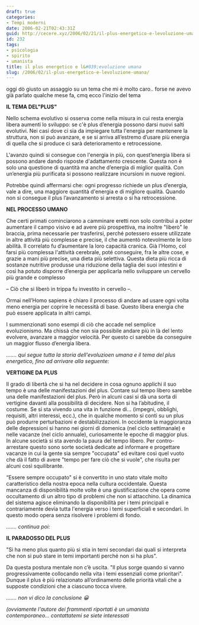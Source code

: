 ```yaml
---
draft: true
categories:
- Tempi moderni
date: 2006-02-21T02:43:31Z
guid: http://cecere.xyz/2006/02/21/il-plus-energetico-e-levoluzione-umana/
id: 232
tags:
- psicologia
- spirito
- umanista
title: il plus energetico e l&#039;evoluzione umana
slug: /2006/02/il-plus-energetico-e-levoluzione-umana/
---
```


<img src='/wp-content/7332.jpg' alt='' align='left' />oggi dò giusto un assaggio su un tema che mi è molto caro.. forse ne avevo già parlato qualche mese fa, cmq ecco l'inizio del tema

**IL TEMA DEL"PLUS"**

Nello schema evolutivo si osserva come nella misura in cui resta energia libera aumenti lo sviluppo: se c'è plus d’energia possono darsi nuovi salti evolutivi. Nei casi dove ci sia da impiegare tutta l'energia per mantenere la struttura, non si può avanzare, e se si arriva all’estremo d’usare più energia di quella che si produce ci sarà deterioramento e retrocessione.

L'avanzo quindi si consegue con l'energia in più, con quest’energia libera si possono andare dando risposte d'adattamento crescente. Questa non è solo una questione di quantità ma anche d’energia di miglior qualità. Con un’energia più purificata si possono realizzare incursioni in nuove regioni.

Potrebbe quindi affermarsi che: ogni progresso richiede un plus d’energia, vale a dire, una maggiore quantità d'energia e di migliore qualità. Quando non si consegue il plus l’avanzamento si arresta o si ha retrocessione.

**NEL PROCESSO UMANO** 

Che certi primati cominciarono a camminare eretti non solo contribuì a poter aumentare il campo visivo e ad avere più prospettiva, ma inoltre "liberò" le braccia, prima necessarie per trasferirsi, perché potessero essere utilizzate in altre attività più complesse e precise, il che aumentò notevolmente le loro abilità. Il correlato fu d’aumentare la loro capacità cranica. Già l’Homo, col farsi più complessa l'attività cerebrale, poté conseguire, fra le altre cose, e grazie a mani più precise, una dieta più selettiva. Questa dieta più ricca di sostanze nutritive produsse una riduzione della taglia dei suoi intestini e così ha potuto disporre d’energia per applicarla nello sviluppare un cervello più grande e complesso
  
– Ciò che si liberò in trippa fu investito in cervello –.
  
Ormai nell’Homo sapiens è chiaro il processo di andare ad usare ogni volta meno energia per coprire le necessità di base. Questo libera energia che può essere applicata in altri campi.
  
I summenzionati sono esempi di ciò che accade nel semplice evoluzionismo. Ma chissà che non sia possibile andare più in là del lento evolvere, avanzare a maggior velocità. Per questo ci sarebbe da conseguire un maggior flusso d’energia libera.

_……. qui segue tutta la storia dell'evoluzioen umana e il tema del plus energetico, fino ad arrivare alla seguente:_

**VERTIGINE DA PLUS**

Il grado di libertà che si ha nel decidere in cosa ognuno applichi il suo tempo è una delle manifestazioni del plus. Contare sul tempo libero sarebbe una delle manifestazioni del plus. Però in alcuni casi si dà una sorta di vertigine davanti alla possibilità di decidere. Non si ha l’abitudine, il costume. Se si sta vivendo una vita in funzione di… (impegni, obblighi, requisiti, altri interessi, ecc.), che in qualche momento si conti su un plus può produrre perturbazioni e destabilizzazioni. In occidente la maggioranza delle depressioni si hanno nei giorni di domenica (nel ciclo settimanale) e nelle vacanze (nel ciclo annuale), curiosamente le epoche di maggior plus. In alcune società si sta avendo la paura del tempo libero. Per contro-arrestare questo sono sorte società dedicate ad informare e progettare vacanze in cui la gente sia sempre "occupata" ed evitare così quel vuoto che dà il fatto di avere "tempo per fare ciò che si vuole", che risulta per alcuni così squilibrante.
  
“Essere sempre occupato" si è convertito in uno stato vitale molto caratteristico della nostra epoca nella cultura occidentale. Questa mancanza di disponibilità molte volte è una giustificazione che opera come occultamento di un altro tipo di problemi che non si attacchino. La dinamica del sistema agisce eliminando la disponibilità per i temi principali e contrariamente devia tutta l'energia verso i temi superficiali e secondari. In questo modo opera senza risolvere i problemi di fondo.

_……. continua poi:_

<img src='/wp-content/evoluzione_umana.jpg' alt='' align='left' />**IL PARADOSSO DEL PLUS** 

"Si ha meno plus quanto più si stia in temi secondari dai quali si interpreta che non si può stare in temi importanti perché non si ha plus".
  
Da questa postura mentale non c’è uscita. "Il plus sorge quando si vanno progressivamente collocando nella vita i temi essenziali come prioritari". Dunque il plus è più relazionato all’ordinamento delle priorità vitali che a supposte condizioni che a ciascuno tocca vivere.

_……. non vi dico la conclusione 😀_

_(ovviamente l'autore dei frammenti riportati è un umanista contemporaneo… contattatemi se siete interessati_